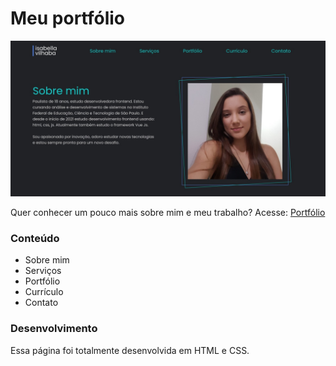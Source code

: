 # Meu portfólio

![Projeto Preview](https://github.com/Isabella-Lopes-Vilhaba/portfolio/blob/master/assets/preview.jpeg?raw=true)

Quer conhecer um pouco mais sobre mim e meu trabalho? Acesse:
 [Portfólio](https://isabella-lopes-vilhaba.github.io/portfolio/)

### Conteúdo
- Sobre mim
- Serviços
- Portfólio
- Currículo
- Contato

### Desenvolvimento
Essa página foi totalmente desenvolvida em HTML e CSS.